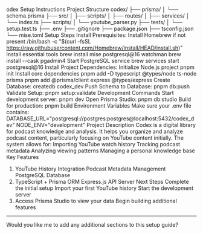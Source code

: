 odex Setup Instructions
Project Structure
codex/
├── prisma/
│ └── schema.prisma
├── src/
│ ├── scripts/
│ ├── routes/
│ ├── services/
│ └── index.ts
├── scripts/
│ └── youtube_parser.py
├── tests/
│ └── setup.test.ts
├── .env
├── .gitignore
├── package.json
├── tsconfig.json
└── mise.toml
Setup Steps
Install Prerequisites:
Install Homebrew if not present
/bin/bash -c "$(curl -fsSL https://raw.githubusercontent.com/Homebrew/install/HEAD/install.sh)"
Install essential tools
brew install mise postgresql@16 watchman
brew install --cask pgadmin4
Start PostgreSQL service
brew services start postgresql@16
Install Project Dependencies:
Initialize Node.js project
pnpm init
Install core dependencies
pnpm add -D typescript @types/node ts-node prisma
pnpm add @prisma/client express @types/express
Create Database:
createdb codex_dev
Push Schema to Database:
pnpm db:push
Validate Setup:
pnpm setup:validate
Development Commands
Start development server:
pnpm dev
Open Prisma Studio:
pnpm db:studio
Build for production:
pnpm build
Environment Variables
Make sure your .env file contains:
DATABASE_URL="postgresql://postgres:postgres@localhost:5432/codex_dev"
NODE_ENV="development"
Project Description
Codex is a digital library for podcast knowledge and analysis. It helps you organize and analyze podcast content, particularly focusing on YouTube content initially. The system allows for:
Importing YouTube watch history
Tracking podcast metadata
Analyzing viewing patterns
Managing a personal knowledge base
Key Features
1. YouTube History Integration
Podcast Metadata Management
PostgreSQL Database
4. TypeScript + Prisma ORM
Express.js API Server
Next Steps
Complete the initial setup
Import your first YouTube history
Start the development server
4. Access Prisma Studio to view your data
Begin building additional features
-----------------------------------
Would you like me to add any additional sections to this setup guide?
